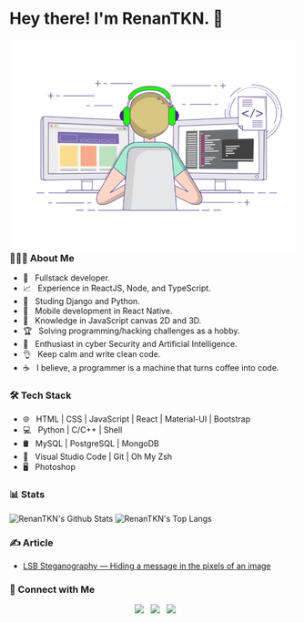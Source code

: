 <h1> Hey there! I'm RenanTKN. 👋</h1>
<img align="right" alt="GIF" src="https://raw.githubusercontent.com/devSouvik/devSouvik/master/gif3.gif" width="500"/>

<h3> 👨🏻‍💻 About Me </h3>

- 💼 &nbsp; Fullstack developer.
- 📈 &nbsp; Experience in ReactJS, Node, and TypeScript.
- 🔭 &nbsp; Studing Django and Python.
- 📱 &nbsp; Mobile development in React Native.
- 🎨 &nbsp; Knowledge in JavaScript canvas 2D and 3D.
- 🏆 &nbsp; Solving programming/hacking challenges as a hobby.
- 🌱 &nbsp; Enthusiast in cyber Security and Artificial Intelligence.
- 👌 &nbsp; Keep calm and write clean code.
- ☕ &nbsp; I believe, a programmer is a machine that turns coffee into code.

<h3>🛠 Tech Stack</h3>

- 🌐 &nbsp; HTML | CSS | JavaScript | React | Material-UI | Bootstrap
- 💻 &nbsp; Python | C/C++ | Shell
- 🛢 &nbsp; MySQL | PostgreSQL | MongoDB
- 🔧 &nbsp; Visual Studio Code | Git | Oh My Zsh
- 🖥 &nbsp; Photoshop

<h3>📊 Stats</h3>

<img align="center" src="https://github-readme-stats.vercel.app/api?username=RenanTKN&include_all_commits=true&count_private=true&show_icons=true&line_height=20&title_color=7A7ADB&icon_color=2234AE&text_color=D3D3D3&bg_color=0,000000,130F40" alt="RenanTKN's Github Stats">

<img align="center" src="https://github-readme-stats.vercel.app/api/top-langs/?username=RenanTKN&layout=compact&text_color=daf7dc&bg_color=151515" alt="RenanTKN's Top Langs">

<h3>✍️ Article</h3>

- [LSB Steganography — Hiding a message in the pixels of an image](https://medium.com/@renanwds/lsb-steganography-hiding-a-message-in-the-pixels-of-an-image-4722a8567046)

<h3> 🤝 Connect with Me </h3>

<p align="center">
&nbsp; <a href="https://www.linkedin.com/in/renantkn/" target="_blank" rel="noopener noreferrer"><img src="https://upload.wikimedia.org/wikipedia/commons/thumb/c/ca/LinkedIn_logo_initials.png/480px-LinkedIn_logo_initials.png" width="50" /></a>
&nbsp; <a href="https://www.instagram.com/renantkn/" target="_blank" rel="noopener noreferrer"><img src="https://upload.wikimedia.org/wikipedia/commons/thumb/a/a5/Instagram_icon.png/1024px-Instagram_icon.png" width="50" /></a>
&nbsp; <a href="https://twitter.com/renantkn" target="_blank" rel="noopener noreferrer"><img src="https://img.favpng.com/6/9/8/wikipedia-logo-computer-icons-portable-network-graphics-vector-graphics-png-favpng-QPaA3LPdUAp2nRJfgW6SgDULD.jpg" width="50" /></a>
</p>
